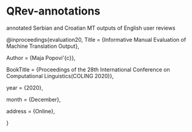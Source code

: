 # QRev-annotations
annotated Serbian and Croatian MT outputs of English user reviews 


@inproceedings{evaluation20,
Title = {Informative Manual Evaluation of Machine Translation Output},

Author = {Maja Popovi\'{c}},

BookTitle = {Proceedings of the 28th International Conference on Computational Linguistics(COLING  2020)},

year = {2020},

month = {December},

address = {Online},

}

